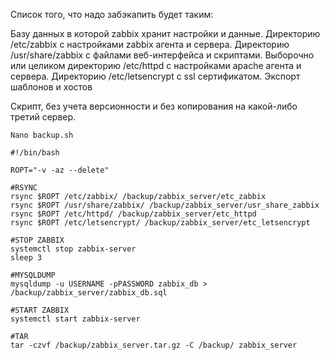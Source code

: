 

Cписок того, что надо забэкапить будет таким:

Базу данных в которой zabbix хранит настройки и данные.
Директорию /etc/zabbix с настройками zabbix агента и сервера.
Директорию /usr/share/zabbix с файлами веб-интерфейса и скриптами.
Выборочно или целиком директорию /etc/httpd с настройками apache агента и сервера.
Директорию /etc/letsencrypt c ssl сертификатом.
Экспорт шаблонов и хостов


Скрипт, без учета версионности и без копирования на какой-либо третий сервер.

```
Nano backup.sh
```
```
#!/bin/bash
 
ROPT="-v -az --delete"
 
#RSYNC
rsync $ROPT /etc/zabbix/ /backup/zabbix_server/etc_zabbix
rsync $ROPT /usr/share/zabbix/ /backup/zabbix_server/usr_share_zabbix
rsync $ROPT /etc/httpd/ /backup/zabbix_server/etc_httpd
rsync $ROPT /etc/letsencrypt/ /backup/zabbix_server/etc_letsencrypt
 
#STOP ZABBIX
systemctl stop zabbix-server
sleep 3
 
#MYSQLDUMP
mysqldump -u USERNAME -pPASSWORD zabbix_db > /backup/zabbix_server/zabbix_db.sql
 
#START ZABBIX
systemctl start zabbix-server
 
#TAR 
tar -czvf /backup/zabbix_server.tar.gz -C /backup/ zabbix_server
```
